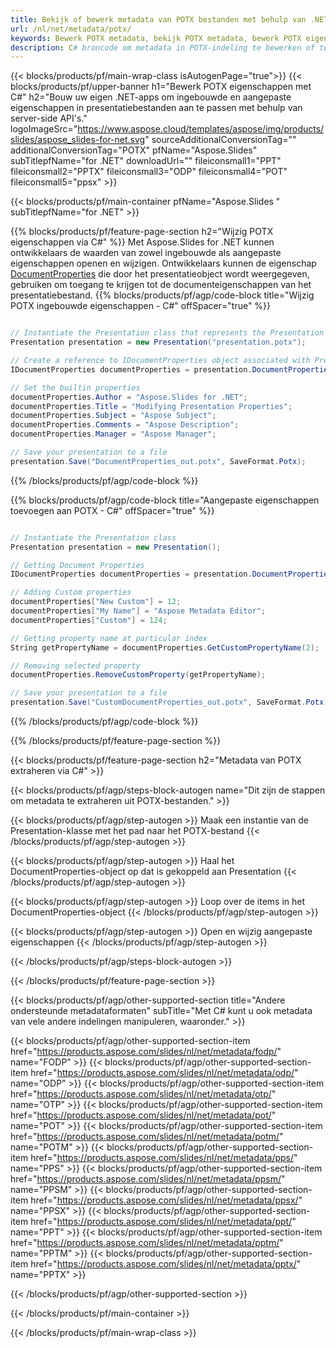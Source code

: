 ```yaml
---
title: Bekijk of bewerk metadata van POTX bestanden met behulp van .NET
url: /nl/net/metadata/potx/
keywords: Bewerk POTX metadata, bekijk POTX metadata, bewerk POTX eigenschappen, bekijk POTX eigenschappen
description: C# broncode om metadata in POTX-indeling te bewerken of te bekijken.
---
```


{{< blocks/products/pf/main-wrap-class isAutogenPage="true">}}
{{< blocks/products/pf/upper-banner h1="Bewerk POTX eigenschappen met C#" h2="Bouw uw eigen .NET-apps om ingebouwde en aangepaste eigenschappen in presentatiebestanden aan te passen met behulp van server-side API's." logoImageSrc="https://www.aspose.cloud/templates/aspose/img/products/slides/aspose_slides-for-net.svg" sourceAdditionalConversionTag="" additionalConversionTag="POTX" pfName="Aspose.Slides" subTitlepfName="for .NET" downloadUrl="" fileiconsmall1="PPT" fileiconsmall2="PPTX" fileiconsmall3="ODP" fileiconsmall4="POT" fileiconsmall5="ppsx" >}}

{{< blocks/products/pf/main-container pfName="Aspose.Slides " subTitlepfName="for .NET" >}}

{{% blocks/products/pf/feature-page-section  h2="Wijzig POTX eigenschappen via C#" %}}
Met Aspose.Slides for .NET kunnen ontwikkelaars de waarden van zowel ingebouwde als aangepaste eigenschappen openen en wijzigen. Ontwikkelaars kunnen de eigenschap [DocumentProperties](https://reference.aspose.com/slides/net/aspose.slides/documentproperties/) die door het presentatieobject wordt weergegeven, gebruiken om toegang te krijgen tot de documenteigenschappen van het presentatiebestand.
{{% blocks/products/pf/agp/code-block title="Wijzig POTX ingebouwde eigenschappen - C#" offSpacer="true" %}}

```cs

// Instantiate the Presentation class that represents the Presentation
Presentation presentation = new Presentation("presentation.potx");

// Create a reference to IDocumentProperties object associated with Presentation
IDocumentProperties documentProperties = presentation.DocumentProperties;

// Set the builtin properties
documentProperties.Author = "Aspose.Slides for .NET";
documentProperties.Title = "Modifying Presentation Properties";
documentProperties.Subject = "Aspose Subject";
documentProperties.Comments = "Aspose Description";
documentProperties.Manager = "Aspose Manager";

// Save your presentation to a file
presentation.Save("DocumentProperties_out.potx", SaveFormat.Potx);
```

{{% /blocks/products/pf/agp/code-block %}}

{{% blocks/products/pf/agp/code-block title="Aangepaste eigenschappen toevoegen aan POTX - C#" offSpacer="true" %}}

```cs

// Instantiate the Presentation class
Presentation presentation = new Presentation();

// Getting Document Properties
IDocumentProperties documentProperties = presentation.DocumentProperties;

// Adding Custom properties
documentProperties["New Custom"] = 12;
documentProperties["My Name"] = "Aspose Metadata Editor";
documentProperties["Custom"] = 124;

// Getting property name at particular index
String getPropertyName = documentProperties.GetCustomPropertyName(2);

// Removing selected property
documentProperties.RemoveCustomProperty(getPropertyName);

// Save your presentation to a file
presentation.Save("CustomDocumentProperties_out.potx", SaveFormat.Potx);
```

{{% /blocks/products/pf/agp/code-block %}}

{{% /blocks/products/pf/feature-page-section %}}

{{< blocks/products/pf/feature-page-section  h2="Metadata van POTX extraheren via C#" >}}

{{< blocks/products/pf/agp/steps-block-autogen name="Dit zijn de stappen om metadata te extraheren uit POTX-bestanden." >}}

{{< blocks/products/pf/agp/step-autogen >}}
Maak een instantie van de Presentation-klasse met het pad naar het POTX-bestand
{{< /blocks/products/pf/agp/step-autogen >}}

{{< blocks/products/pf/agp/step-autogen >}}
Haal het DocumentProperties-object op dat is gekoppeld aan Presentation
{{< /blocks/products/pf/agp/step-autogen >}}

{{< blocks/products/pf/agp/step-autogen >}}
Loop over de items in het DocumentProperties-object
{{< /blocks/products/pf/agp/step-autogen >}}

{{< blocks/products/pf/agp/step-autogen >}}
Open en wijzig aangepaste eigenschappen
{{< /blocks/products/pf/agp/step-autogen >}}

{{< /blocks/products/pf/agp/steps-block-autogen >}}

{{< /blocks/products/pf/feature-page-section >}}

{{< blocks/products/pf/agp/other-supported-section title="Andere ondersteunde metadataformaten" subTitle="Met C# kunt u ook metadata van vele andere indelingen manipuleren, waaronder." >}}

{{< blocks/products/pf/agp/other-supported-section-item href="https://products.aspose.com/slides/nl/net/metadata/fodp/" name="FODP" >}}
{{< blocks/products/pf/agp/other-supported-section-item href="https://products.aspose.com/slides/nl/net/metadata/odp/" name="ODP" >}}
{{< blocks/products/pf/agp/other-supported-section-item href="https://products.aspose.com/slides/nl/net/metadata/otp/" name="OTP" >}}
{{< blocks/products/pf/agp/other-supported-section-item href="https://products.aspose.com/slides/nl/net/metadata/pot/" name="POT" >}}
{{< blocks/products/pf/agp/other-supported-section-item href="https://products.aspose.com/slides/nl/net/metadata/potm/" name="POTM" >}}
{{< blocks/products/pf/agp/other-supported-section-item href="https://products.aspose.com/slides/nl/net/metadata/pps/" name="PPS" >}}
{{< blocks/products/pf/agp/other-supported-section-item href="https://products.aspose.com/slides/nl/net/metadata/ppsm/" name="PPSM" >}}
{{< blocks/products/pf/agp/other-supported-section-item href="https://products.aspose.com/slides/nl/net/metadata/ppsx/" name="PPSX" >}}
{{< blocks/products/pf/agp/other-supported-section-item href="https://products.aspose.com/slides/nl/net/metadata/ppt/" name="PPT" >}}
{{< blocks/products/pf/agp/other-supported-section-item href="https://products.aspose.com/slides/nl/net/metadata/pptm/" name="PPTM" >}}
{{< blocks/products/pf/agp/other-supported-section-item href="https://products.aspose.com/slides/nl/net/metadata/pptx/" name="PPTX" >}}


{{< /blocks/products/pf/agp/other-supported-section >}}

{{< /blocks/products/pf/main-container >}}
    
{{< /blocks/products/pf/main-wrap-class >}}